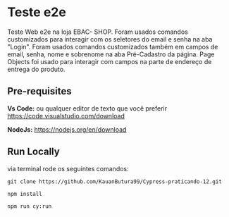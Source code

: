 
# Teste e2e 
Teste Web e2e na loja EBAC- SHOP. Foram usados comandos customizados para interagir com os seletores do email e senha na aba "Login". Foram usados comandos customizados também em campos de email, senha, nome e sobrenome na aba Pré-Cadastro da página. Page Objects foi usado para interagir com campos na parte de endereço de entrega do produto.
 


## Pre-requisites

**Vs Code:** ou  qualquer editor de texto que você preferir https://code.visualstudio.com/download

 **NodeJs:** https://nodejs.org/en/download





## Run Locally

via terminal rode os seguintes comandos:
````
git clone https://github.com/KauanButura99/Cypress-praticando-12.git
````
````
npm install
````
````
npm run cy:run
````


